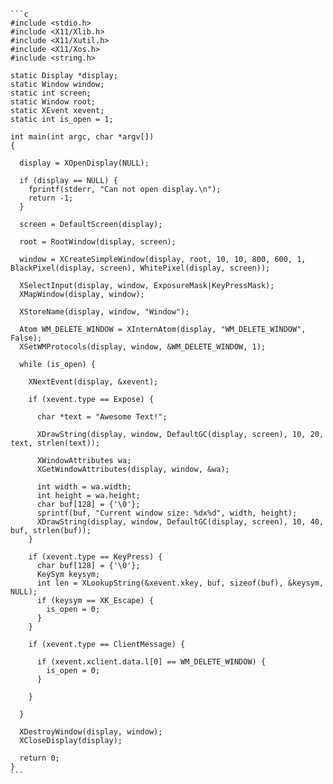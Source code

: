 `````
```c
#include <stdio.h>
#include <X11/Xlib.h>
#include <X11/Xutil.h>
#include <X11/Xos.h>
#include <string.h>

static Display *display;
static Window window;
static int screen;
static Window root;
static XEvent xevent;
static int is_open = 1;

int main(int argc, char *argv[])
{

  display = XOpenDisplay(NULL);

  if (display == NULL) {
    fprintf(stderr, "Can not open display.\n");
    return -1;
  }

  screen = DefaultScreen(display);

  root = RootWindow(display, screen);

  window = XCreateSimpleWindow(display, root, 10, 10, 800, 600, 1, BlackPixel(display, screen), WhitePixel(display, screen));

  XSelectInput(display, window, ExposureMask|KeyPressMask);
  XMapWindow(display, window);

  XStoreName(display, window, "Window");

  Atom WM_DELETE_WINDOW = XInternAtom(display, "WM_DELETE_WINDOW", False);
  XSetWMProtocols(display, window, &WM_DELETE_WINDOW, 1);

  while (is_open) {

    XNextEvent(display, &xevent);

    if (xevent.type == Expose) {

      char *text = "Awesome Text!";

      XDrawString(display, window, DefaultGC(display, screen), 10, 20, text, strlen(text));

      XWindowAttributes wa;
      XGetWindowAttributes(display, window, &wa);

      int width = wa.width;
      int height = wa.height;
      char buf[128] = {'\0'};
      sprintf(buf, "Current window size: %dx%d", width, height);
      XDrawString(display, window, DefaultGC(display, screen), 10, 40, buf, strlen(buf));
    }

    if (xevent.type == KeyPress) {
      char buf[128] = {'\0'};
      KeySym keysym;
      int len = XLookupString(&xevent.xkey, buf, sizeof(buf), &keysym, NULL);
      if (keysym == XK_Escape) {
        is_open = 0;
      }
    }

    if (xevent.type == ClientMessage) {

      if (xevent.xclient.data.l[0] == WM_DELETE_WINDOW) {
        is_open = 0;
      }

    }

  }

  XDestroyWindow(display, window);
  XCloseDisplay(display);

  return 0;
}
```
